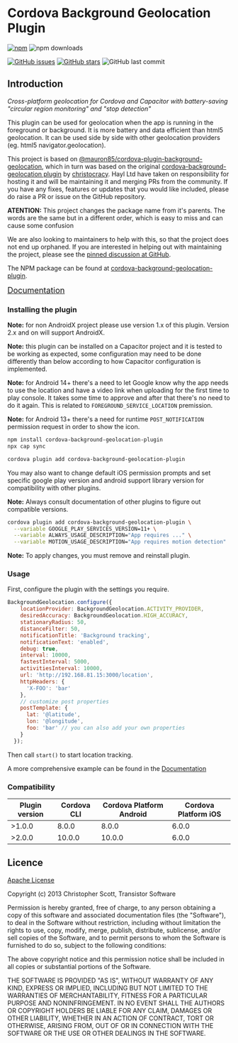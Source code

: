 # Cordova Background Geolocation Plugin

[![npm](https://img.shields.io/npm/v/cordova-background-geolocation-plugin?style=flat-square)](https://www.npmjs.com/package/cordova-background-geolocation-plugin)
![npm downloads](https://img.shields.io/npm/dm/cordova-background-geolocation-plugin?style=flat-square)

[![GitHub issues](https://img.shields.io/github/issues/HaylLtd/cordova-background-geolocation-plugin?style=flat-square)](https://github.com/HaylLtd/cordova-background-geolocation-plugin/issues)
[![GitHub stars](https://img.shields.io/github/stars/HaylLtd/cordova-background-geolocation-plugin?style=flat-square)](https://github.com/HaylLtd/cordova-background-geolocation-plugin/stargazers)
![GitHub last commit](https://img.shields.io/github/last-commit/HaylLtd/cordova-background-geolocation-plugin?style=flat-square)

## Introduction

*Cross-platform geolocation for Cordova and Capacitor with battery-saving "circular region monitoring" and "stop detection"*

This plugin can be used for geolocation when the app is running in the foreground or background. It is more battery and data efficient than html5 geolocation. It can be used side by side with other geolocation providers (eg. html5 navigator.geolocation).

This project is based on [@mauron85/cordova-plugin-background-geolocation](https://github.com/mauron85/cordova-plugin-background-geolocation), which in turn was based on the original [cordova-background-geolocation plugin](https://github.com/christocracy/cordova-plugin-background-geolocation) by [christocracy](https://github.com/christocracy). Hayl Ltd have taken on responsibility for hosting it and will be maintaining it and merging PRs from the community. If you have any fixes, features or updates that you would like included, please do raise a PR or issue on the GitHub repository.

**ATENTION:** This project changes the package name from it's parents. The words are the same but in a different order, which is easy to miss and can cause some confusion

We are also looking to maintainers to help with this, so that the project does not end up orphaned. If you are interested in helping out with maintaining the project, please see the [pinned discussion at GitHub](https://github.com/HaylLtd/cordova-background-geolocation-plugin/discussions/3).

The NPM package can be found at [cordova-background-geolocation-plugin](https://www.npmjs.com/package/cordova-background-geolocation-plugin).

<font size="4">[Documentation](https://haylltd.github.io/cordova-background-geolocation-plugin/)</font>

### Installing the plugin

**Note:** for non AndroidX project please use version 1.x of this plugin. Version 2.x and on will support AndroidX.

**Note:** this plugin can be installed on a Capacitor project and it is tested to be working as expected, some configuration may need to be done differently than below according to how Capacitor configuration is implemented.

**Note:** for Android 14+ there's a need to let Google know why the app needs to use the location and have a video link when uploading for the first time to play console. It takes some time to approve and after that there's no need to do it again. This is related to `FOREGROUND_SERVICE_LOCATION` premission.

**Note:** for Android 13+ there's a need for runtime `POST_NOTIFICATION` permission request in order to show the icon.


```bash
npm install cordova-background-geolocation-plugin
npx cap sync
```

```bash
cordova plugin add cordova-background-geolocation-plugin
```

You may also want to change default iOS permission prompts and set specific google play version and android support library version for compatibility with other plugins.

**Note:** Always consult documentation of other plugins to figure out compatible versions.

```bash
cordova plugin add cordova-background-geolocation-plugin \
  --variable GOOGLE_PLAY_SERVICES_VERSION=11+ \
  --variable ALWAYS_USAGE_DESCRIPTION="App requires ..." \
  --variable MOTION_USAGE_DESCRIPTION="App requires motion detection"
```

**Note:** To apply changes, you must remove and reinstall plugin.

### Usage

First, configure the plugin with the settings you require.

```js
BackgroundGeolocation.configure({
    locationProvider: BackgroundGeolocation.ACTIVITY_PROVIDER,
    desiredAccuracy: BackgroundGeolocation.HIGH_ACCURACY,
    stationaryRadius: 50,
    distanceFilter: 50,
    notificationTitle: 'Background tracking',
    notificationText: 'enabled',
    debug: true,
    interval: 10000,
    fastestInterval: 5000,
    activitiesInterval: 10000,
    url: 'http://192.168.81.15:3000/location',
    httpHeaders: {
      'X-FOO': 'bar'
    },
    // customize post properties
    postTemplate: {
      lat: '@latitude',
      lon: '@longitude',
      foo: 'bar' // you can also add your own properties
    }
  });
```

Then call `start()` to start location tracking.

A more comprehensive example can be found in the [Documentation](https://haylltd.github.io/cordova-background-geolocation-plugin/example)

### Compatibility

| Plugin version   | Cordova CLI       | Cordova Platform Android | Cordova Platform iOS |
|------------------|-------------------|--------------------------|----------------------|
| >1.0.0           | 8.0.0             | 8.0.0                    | 6.0.0                |
| >2.0.0           | 10.0.0            | 10.0.0                   | 6.0.0                |

## Licence

[Apache License](http://www.apache.org/licenses/LICENSE-2.0)

Copyright (c) 2013 Christopher Scott, Transistor Software

Permission is hereby granted, free of charge, to any person obtaining a copy
of this software and associated documentation files (the "Software"), to deal
in the Software without restriction, including without limitation the rights
to use, copy, modify, merge, publish, distribute, sublicense, and/or sell
copies of the Software, and to permit persons to whom the Software is
furnished to do so, subject to the following conditions:

The above copyright notice and this permission notice shall be included in
all copies or substantial portions of the Software.

THE SOFTWARE IS PROVIDED "AS IS", WITHOUT WARRANTY OF ANY KIND, EXPRESS OR
IMPLIED, INCLUDING BUT NOT LIMITED TO THE WARRANTIES OF MERCHANTABILITY,
FITNESS FOR A PARTICULAR PURPOSE AND NONINFRINGEMENT. IN NO EVENT SHALL THE
AUTHORS OR COPYRIGHT HOLDERS BE LIABLE FOR ANY CLAIM, DAMAGES OR OTHER
LIABILITY, WHETHER IN AN ACTION OF CONTRACT, TORT OR OTHERWISE, ARISING FROM,
OUT OF OR IN CONNECTION WITH THE SOFTWARE OR THE USE OR OTHER DEALINGS IN
THE SOFTWARE.
